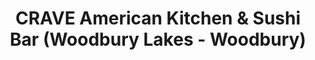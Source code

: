 ---
layout: place
title: "CRAVE American Kitchen & Sushi Bar (Woodbury Lakes - Woodbury)"
permalink: /minnesota/woodbury/crave-american-kitchen-sushi-bar-woodbury-lakes-woodbury.html
stateAbbr: MN
stateName: Minnesota
cityName: Woodbury
seo:
  name: "CRAVE American Kitchen & Sushi Bar (Woodbury Lakes - Woodbury)"
  type: Restaurant
  links: null
description: "CRAVE American Kitchen & Sushi Bar (Woodbury Lakes - Woodbury) serves delicious sushi in Woodbury, Minnesota. Try fresh Japanese dishes for a great dining experience. "
place_id: ChIJXxxwPRfY94cRM_dHG1Qn0fQ
photos:
  - name: >-
      places/ChIJXxxwPRfY94cRM_dHG1Qn0fQ/photos/AeeoHcLAP-WDjprSrAuMp3QxTBr7HFbDqCZGWUWa9AYU-rhXFYD10FMj5Z-3vS7kr-NzzAQvFxaJcrlxPbecGTzEJ9Mbf08SfaUpkHGppRjD-Y1PpzOQdkot__U5jPbZBafTDSeVQ0yAjmlt7TGS61EeE4dYvUMQRiDSmEl7uByBqHu03pY0QNFfnaTo_0XAvsetljof4gksr7A3B9DWG7ZFQhnsNc0gH29ir2Jltxpicck4Fa9i0DPeN5_j6hLCtELU8VFk-OvhcuC1koIY2DXakDX09OR0pkHd3i4U18yQbxZCjWGrV3xFoIjpCOFxyMpvVY01cobpqaMoTYfVOFaIbY8FHTo3lUzo2PCuq6q3j0h22yKVTEBtvMIf6H-cP4M8F8_nq-8VQ3_fvO1fDcbPYshQbvPTydtpVvT2lyZ6y2U
    widthPx: 3772
    heightPx: 2533
    authorAttributions:
      - displayName: Kevin Unterreiner
        uri: https://maps.google.com/maps/contrib/105955158958426794013
        photoUri: >-
          https://lh3.googleusercontent.com/a-/ALV-UjUZzjI_AcgZco0Wmqgu5veSIhK4Y8j_X8ogfsRogT8tG4ZL8PmB=s100-p-k-no-mo
    flagContentUri: >-
      https://www.google.com/local/imagery/report/?cb_client=maps_api_places.places_api&image_key=!1e10!2sCIHM0ogKEICAgICEpbyRPw&hl=en-US
    googleMapsUri: >-
      https://www.google.com/maps/place//data=!3m4!1e2!3m2!1sCIHM0ogKEICAgICEpbyRPw!2e10!4m2!3m1!1s0x87f7d8173d701c5f:0xf4d127541b47f733
  - name: >-
      places/ChIJXxxwPRfY94cRM_dHG1Qn0fQ/photos/AeeoHcKdqUXQqeyqnRJXn9c6Q4Yd1xOHtX_vOQlKHArGqi_6SWEr_3CsLib5ULO2o9zymiHrwfSc_fd8crAQ64eroFQtPSyRKI3iVudPoYIMp4sSU0WhwDGnt2NVNjM-FcInRZbK2DKzIbJHN2jZIQuV0RUxgbVaoIycNgoAwru_OVntGrkgLbE46q7NULTfbu8GmasbjjIRzjjMatfjkHVtW90m5qSlaXgwgbkn651ygqFvL2aUZYbbWWd2nAYMDqnjXlMLqmQctA0pXlCbogyV2iPFy154EK0KNYAoGSsRuOrrmg
    widthPx: 1500
    heightPx: 996
    authorAttributions:
      - displayName: CRAVE American Kitchen & Sushi Bar (Woodbury Lakes - Woodbury)
        uri: https://maps.google.com/maps/contrib/108695067410388992936
        photoUri: >-
          https://lh3.googleusercontent.com/a-/ALV-UjVw9n0NgCrhrRkUsDgxVbsCEumFLyuG33N7ZXdTUSJq-WeUNVIc=s100-p-k-no-mo
    flagContentUri: >-
      https://www.google.com/local/imagery/report/?cb_client=maps_api_places.places_api&image_key=!1e10!2sAF1QipMsTVXv7Pjwq2V2xf1sS_tmvbnqAfX0Rgmo5TDX&hl=en-US
    googleMapsUri: >-
      https://www.google.com/maps/place//data=!3m4!1e2!3m2!1sAF1QipMsTVXv7Pjwq2V2xf1sS_tmvbnqAfX0Rgmo5TDX!2e10!4m2!3m1!1s0x87f7d8173d701c5f:0xf4d127541b47f733
  - name: >-
      places/ChIJXxxwPRfY94cRM_dHG1Qn0fQ/photos/AeeoHcJ65C_TQkikcgoRa_GWUVZ6C1DWV4cuVWCvaPYeYyFMj3rNERghS_wKPB6UdZABtNtTcS6hpnrMXODSA8PLdajDPWoAHettbvOJgXjCLnllCjVVc9cl-M6SDroUnQx8GojUZ4UEJRgXwSvLqaRqij0v_Gi4MsDziXUiZObjus6QLE6G2cg6vPHgBeYkgrMUq7gIVVrVyuTI__PDJg_s-IeVryAA2jmrdaEarBJ6g4z2Ics0_-YRhgH8mvF1hI05MjAmEzDQ9MyE3QLFQhgXlfYho5VSi_BaApd7SfrIAJNSY281UFue_xq3gMhaApVsCc5KsiOgiAC_cw2lysea0Gu8HMDQeQGnfUcmDHiThyrc_igGGK9T2mkQLXG_kkD8LWYisTlmyd3o755H5akNOoGQ-ecDBFqLC9gGh_-eaNRc1fpD
    widthPx: 2992
    heightPx: 2992
    authorAttributions:
      - displayName: Jessica Hoffman
        uri: https://maps.google.com/maps/contrib/114467557559128010368
        photoUri: >-
          https://lh3.googleusercontent.com/a-/ALV-UjXMgTOi4ibvWwMJAWnaK_sR5kKO6j_jNQRd2QqkKc-tjPnouSaAxA=s100-p-k-no-mo
    flagContentUri: >-
      https://www.google.com/local/imagery/report/?cb_client=maps_api_places.places_api&image_key=!1e10!2sCIHM0ogKEICAgIC7l-KwywE&hl=en-US
    googleMapsUri: >-
      https://www.google.com/maps/place//data=!3m4!1e2!3m2!1sCIHM0ogKEICAgIC7l-KwywE!2e10!4m2!3m1!1s0x87f7d8173d701c5f:0xf4d127541b47f733
  - name: >-
      places/ChIJXxxwPRfY94cRM_dHG1Qn0fQ/photos/AeeoHcIzL5VTBLFl5Q-skzckReRx1u81kl7X2ZyuAc4_lJfelz7pg7bVaKGokVw_Cxrng07U9uKq3WMHCAImAeFfgDMiolFuNp_tmIl77Qg925ksXNdoMBOFC9dzZFhK5B5SKhHZm0cJiedOgzJ0IAbYIDc7ELHgitsXS_Arf7vJH4_-ZIMduBBU-4Sb-0Hr3S1q3h4Zm5wbVi6tnzyhR2DvIb0H_Ay03lq4WwqBp1jMJZ0S3Wk1anS3tsl9m7X_Xn0FLY_veC16f2giQ2Cw7k8tqvwriXPVoZwEjf0yIvY0Ykxyorc35OFshjxTgKpJp7dN4V1uN_SEytBY9yfOOVr5Fpbz7pRloMBQU_Ew0hAfvDWbbXxxgWpAGg4ejmVnLKsGbyhGlFYztIMm0g0QIS5-wvWVLo04WdX2RI3-Sw7Gpd-ngMqL
    widthPx: 4800
    heightPx: 3600
    authorAttributions:
      - displayName: Tammy Stobbie
        uri: https://maps.google.com/maps/contrib/101658582999455194211
        photoUri: >-
          https://lh3.googleusercontent.com/a-/ALV-UjWxoI-yvqM31kQNDX8kJ0FDjNd-rNYihl5cDI7f_ywPNRBMSUV_jg=s100-p-k-no-mo
    flagContentUri: >-
      https://www.google.com/local/imagery/report/?cb_client=maps_api_places.places_api&image_key=!1e10!2sCIHM0ogKEICAgICv--PtrAE&hl=en-US
    googleMapsUri: >-
      https://www.google.com/maps/place//data=!3m4!1e2!3m2!1sCIHM0ogKEICAgICv--PtrAE!2e10!4m2!3m1!1s0x87f7d8173d701c5f:0xf4d127541b47f733
  - name: >-
      places/ChIJXxxwPRfY94cRM_dHG1Qn0fQ/photos/AeeoHcICB4SnKdmHolhowAa5KSsY-jb47unnj1FWjcmxlszp6qDdqrSo1pygrQDV06K1PgVq5ZTr6KrIl6rrw8uIhEZFaURFU3DjT1OTvLxRThJlrFWn63DOvNyu08t4NhGfdfvg403nR1sfLQYxI_DeSywwRlZba9qtd0QO8Vk3Rg3FM5Fym-omTkghSRCYt-3HciLVIA8XkKHgPM3GRQRak-g_niz-NL1Kl01w69tPdQ2n7SBMzpz1VTcxXm5mS7K5JFUCTiH8tCflqKD-cvnvC4iwSGgh21Mt1-pnmsNWAzF4hqOprp64EF7vlg5fNBxc5XMHS_AOjayAQZo2SCKUBpjN5X8cBse7yk-KcEZwHmExgYRdoocADn4xJlAs3NkQHRO_EZjCiibaMNnm7lzKWsKCfhYZFf2-R3t0_yP1edg
    widthPx: 3456
    heightPx: 4608
    authorAttributions:
      - displayName: Christin Smith Bland
        uri: https://maps.google.com/maps/contrib/104449305213566471097
        photoUri: >-
          https://lh3.googleusercontent.com/a-/ALV-UjV3XUPwMZ185PPy-y30LKfdq9AbzEkiUFVplANtwLgSNvXHkhxfNg=s100-p-k-no-mo
    flagContentUri: >-
      https://www.google.com/local/imagery/report/?cb_client=maps_api_places.places_api&image_key=!1e10!2sCIHM0ogKEICAgIDnlbKsUA&hl=en-US
    googleMapsUri: >-
      https://www.google.com/maps/place//data=!3m4!1e2!3m2!1sCIHM0ogKEICAgIDnlbKsUA!2e10!4m2!3m1!1s0x87f7d8173d701c5f:0xf4d127541b47f733
  - name: >-
      places/ChIJXxxwPRfY94cRM_dHG1Qn0fQ/photos/AeeoHcId1JktxN1ZeZ0DXnbAcoibxx5hoNSVxByXuVTiosI3f9JJWqr-2A_fpFGH52zNJWRH-WUVGRYSATsx8A448fLMhFSD7UKsY-xGgAywFrEX-zrQXL42E7Umgor8knQ13aCrMHem9NXakoQACO7IGMPzcbdSrqPJwgsMGbzArkWqfqNQ6PtRklrkHxBijkAyHMrr8eVMTDAjpqeWfb1BRpbQfC1s9NntJaejzELAe89MP69f1c3kIbVoys5MejCeBDQo2Q9H13BlfBVqgu9KGCGcRDwi5jRRt3naOvTQs0t6d6kyPdQkv0Fc_TzUrBF3b7NBaXIuxOVJ5c9u8mE7qbsWedxheyoXQ5W4d_rQvYK67WDLXkc48N3unV0fBm3kpRaBSY-_cwq6uyirvLIW7LI2A_rVRhQd7dXnVQeo-lXlaQ
    widthPx: 3000
    heightPx: 4000
    authorAttributions:
      - displayName: Arun Madhavan
        uri: https://maps.google.com/maps/contrib/113157637912304702861
        photoUri: >-
          https://lh3.googleusercontent.com/a-/ALV-UjX59rq0-ycXjMRKZB73EOLxq9VMyM15CIm7Bl60MeH71VLCT-Hv=s100-p-k-no-mo
    flagContentUri: >-
      https://www.google.com/local/imagery/report/?cb_client=maps_api_places.places_api&image_key=!1e10!2sCIHM0ogKEICAgIDf_O-bLA&hl=en-US
    googleMapsUri: >-
      https://www.google.com/maps/place//data=!3m4!1e2!3m2!1sCIHM0ogKEICAgIDf_O-bLA!2e10!4m2!3m1!1s0x87f7d8173d701c5f:0xf4d127541b47f733
  - name: >-
      places/ChIJXxxwPRfY94cRM_dHG1Qn0fQ/photos/AeeoHcKaXy5wMJcRKuWuN6Tk9nxx1a4VQT4TLqanX40AxuT-tUkRHIRZaLMLnAm_HFNZnmbYL21e-dY0_ux_sV58gPn-i3Qppqvus-w7d6zddC938Bas2yOS_0QFyWTvzcVB4NaVETc8LeP0Ne5NWZ_8AQPSuJrwG3IvsBXPOGZphGihBhdJFlrT5QJ6xW4z5iA-YhfDHxzdGNuH4y6y47aCBkNfkcKhE7ZP6mk-EuN3DEhRW3l2sym-aEeYcQ6yhpZ1TZThy32Qvn-Bhhhqy61U7cg2cXCMBZeBW9N3upgMusZBdiHTZjcvmkjf1PMG_wjsHPcWtKwTzmnoPPpO9zFQHaEA0VR7O4QYncm6e2BHNqGuztvNbeBKyd0Y2VyHfYTovbm1HIWyJAmq6RDZRjdk-m3ly0MHhh58VPDbXiCzPIpPuw
    widthPx: 3023
    heightPx: 2009
    authorAttributions:
      - displayName: Wowzer Kool
        uri: https://maps.google.com/maps/contrib/117687799963072725665
        photoUri: >-
          https://lh3.googleusercontent.com/a-/ALV-UjWnridITUAXM167_V50lhbTsXoymivQZwWoh5fQIh00GknsBBFu3w=s100-p-k-no-mo
    flagContentUri: >-
      https://www.google.com/local/imagery/report/?cb_client=maps_api_places.places_api&image_key=!1e10!2sCIHM0ogKEICAgIDDiIXkNQ&hl=en-US
    googleMapsUri: >-
      https://www.google.com/maps/place//data=!3m4!1e2!3m2!1sCIHM0ogKEICAgIDDiIXkNQ!2e10!4m2!3m1!1s0x87f7d8173d701c5f:0xf4d127541b47f733
  - name: >-
      places/ChIJXxxwPRfY94cRM_dHG1Qn0fQ/photos/AeeoHcKCr5HU48lYaGb35a6higJvYfNJ2DboJW81ipRLAdfat7OqYRHAiojQUZ4xqzIGtKIQtteurPpXYiTJMNe5r8x86fNYU1FsPSTEisIHjoLwNMNxF4kV1E1KrpKPMExuCVzgtuCae3RsAOVpG3996Gq9baCfRvaZLFN_LguEGU9rWFQDajtfHyVyz__sR3Yd1CfjsSuC7-ECmQa7jBQzQi-UcE9GBmFCL1-1yTu4BFT53m9kx_3g-Ak5Y3HYS_kfoQegv-j3Dts4wgRWpr5d2Qy7m1Gwmp7eSuApY0MZ0kaPrKYJrHO8WOBnEdX5R6k6Kd8dAXrTISx4I1EtSnvc-dfhmU7WRcoR7CBDKbNF-a4OP_NLu1H5YecQNEji_z3CfykudMr6azjwSpZ9UvmesfHkNpnRomQKKHxwPVBCjnEB37Vz
    widthPx: 3000
    heightPx: 4000
    authorAttributions:
      - displayName: Arun Madhavan
        uri: https://maps.google.com/maps/contrib/113157637912304702861
        photoUri: >-
          https://lh3.googleusercontent.com/a-/ALV-UjX59rq0-ycXjMRKZB73EOLxq9VMyM15CIm7Bl60MeH71VLCT-Hv=s100-p-k-no-mo
    flagContentUri: >-
      https://www.google.com/local/imagery/report/?cb_client=maps_api_places.places_api&image_key=!1e10!2sCIHM0ogKEICAgICWoOywzAE&hl=en-US
    googleMapsUri: >-
      https://www.google.com/maps/place//data=!3m4!1e2!3m2!1sCIHM0ogKEICAgICWoOywzAE!2e10!4m2!3m1!1s0x87f7d8173d701c5f:0xf4d127541b47f733
  - name: >-
      places/ChIJXxxwPRfY94cRM_dHG1Qn0fQ/photos/AeeoHcKgLSL9-RSkQBdyIYbmizEIZ5H7JrrUg4Ku6cLQ8ARgf3JuBYYnqFIif91KnglXPm7cCVTBXytlRRe6kAblAlfh8-PZRXsDNIYSZ1iGIn8gEhZbNy3xKbaTJAhLfHCHwwjjtEwd-7jcBCR1s7Vwp3xV1pFzLSLdZ0x2KGbi37_FcERpy4YOmqdUe18TC6BkHVpGheTQZF4QOhiQTDvYTOIV8xTbsdTGYlE0_g5gCwSxQYCYuMrVTfYYX8C0JK9vTXGkccEFhWb4kzWU07-1vRIG99epj-m9cpes5VIZxDXynSofiKLdeK_RSxwc7x5JLqpzb_umnNaddOuuQXWBKyTRxmO0k5RuucJ98s2-r6FZpWygSIN95_TrZb4-eFD-gn01YECPr7mZSHnzHlMD6dpP_m8azhzCzGiB0sKYNMjslAo
    widthPx: 3600
    heightPx: 4800
    authorAttributions:
      - displayName: Liz Fernández
        uri: https://maps.google.com/maps/contrib/114657870303090973941
        photoUri: >-
          https://lh3.googleusercontent.com/a/ACg8ocJWC7X72Q8gGoY3hMzx-zCoqWPWRkciZrTkDjF2rwC8gFNG-Q=s100-p-k-no-mo
    flagContentUri: >-
      https://www.google.com/local/imagery/report/?cb_client=maps_api_places.places_api&image_key=!1e10!2sCIHM0ogKEICAgICfts7qzQE&hl=en-US
    googleMapsUri: >-
      https://www.google.com/maps/place//data=!3m4!1e2!3m2!1sCIHM0ogKEICAgICfts7qzQE!2e10!4m2!3m1!1s0x87f7d8173d701c5f:0xf4d127541b47f733
  - name: >-
      places/ChIJXxxwPRfY94cRM_dHG1Qn0fQ/photos/AeeoHcJcOh49g55-6gK9Gz-NEFcMpXGvEIb2bKUt1_rWg1ow6pPE8TaYyP8JtxXKoyj6Z2Xm6CLhOTV_tR9kSptS0LzPJBuP-vJLOG2qIX5Z-i3XiYW-LVF_-5cDm1x7FtOLIRPlsUk2ol2e6FKzaQCuguhMLMZeSyJk7trmmM4LLKiuZsSg5nysU5giSlqqmyFhupTqKI3shGM8hIz0njM4oPz1nnm-imf476_IKh5g7xFGgIEbGvgZQZr-EgfBdtnfNQg0hA23IJavqrinPMQtsJABTuRKZ8oaCEB9TRPv8tGJ0Lngff2JNaMHRNOWGx_-I8L5hSn6h4RDLacOxzDxEr0D5KtQ5seWQLFUA3nYVLpkRuAQyau6q8F6aXjeO8FSoHE8gjvn5VIJzCDm3CxZprvuGlmEattFvlSEK2Hy60GUNQ
    widthPx: 3024
    heightPx: 4032
    authorAttributions:
      - displayName: Lori Jurek
        uri: https://maps.google.com/maps/contrib/104885736346848580938
        photoUri: >-
          https://lh3.googleusercontent.com/a/ACg8ocKAQZT4EvL82UD28PsbtTqjaCb0eeHxIDqHrKyISKTJqT3DKWvY=s100-p-k-no-mo
    flagContentUri: >-
      https://www.google.com/local/imagery/report/?cb_client=maps_api_places.places_api&image_key=!1e10!2sCIHM0ogKEICAgICRiqWjCA&hl=en-US
    googleMapsUri: >-
      https://www.google.com/maps/place//data=!3m4!1e2!3m2!1sCIHM0ogKEICAgICRiqWjCA!2e10!4m2!3m1!1s0x87f7d8173d701c5f:0xf4d127541b47f733
address: '9100 Hudson Rd #108, Woodbury, MN 55125, USA'
street: '9100 Hudson Rd #108'
city: Woodbury
state: MN
zip: '55125'
country: USA
neighborhood: null
latitude: '44.947302'
longitude: '-92.926032'
accessibility_options:
  wheelchairAccessibleParking: true
  wheelchairAccessibleEntrance: true
  wheelchairAccessibleRestroom: true
  wheelchairAccessibleSeating: true
business_status: OPERATIONAL
name: CRAVE American Kitchen & Sushi Bar (Woodbury Lakes - Woodbury)
google_maps_links:
  directionsUri: >-
    https://www.google.com/maps/dir//''/data=!4m7!4m6!1m1!4e2!1m2!1m1!1s0x87f7d8173d701c5f:0xf4d127541b47f733!3e0
  placeUri: https://maps.google.com/?cid=17640924457575380787
  writeAReviewUri: >-
    https://www.google.com/maps/place//data=!4m3!3m2!1s0x87f7d8173d701c5f:0xf4d127541b47f733!12e1
  reviewsUri: >-
    https://www.google.com/maps/place//data=!4m4!3m3!1s0x87f7d8173d701c5f:0xf4d127541b47f733!9m1!1b1
  photosUri: >-
    https://www.google.com/maps/place//data=!4m3!3m2!1s0x87f7d8173d701c5f:0xf4d127541b47f733!10e5
primary_type: American Restaurant
opening_hours:
  regular: null
  current: null
secondary_opening_hours:
  regular:
    weekdayDescriptions: null
    type: null
  current:
    weekdayDescriptions: null
    type: null
phone: null
price_level: null
price_range: null
rating: null
rating_count: 0
website: null
reviews: null
parking_options: null
payment_options: null
allow_dogs: null
curbside_pickup: null
delivery: null
dine_in: null
good_for_children: null
good_for_groups: null
good_for_sports: null
live_music: null
menu_for_children: null
outdoor_seating: null
reservable: null
restroom: null
serves_beer: null
serves_breakfast: null
serves_brunch: null
serves_cocktails: null
serves_coffee: null
serves_dinner: null
serves_dessert: null
serves_lunch: null
serves_vegetarian_food: null
serves_wine: null
takeout: null
update_category: essentials
summary: null

---